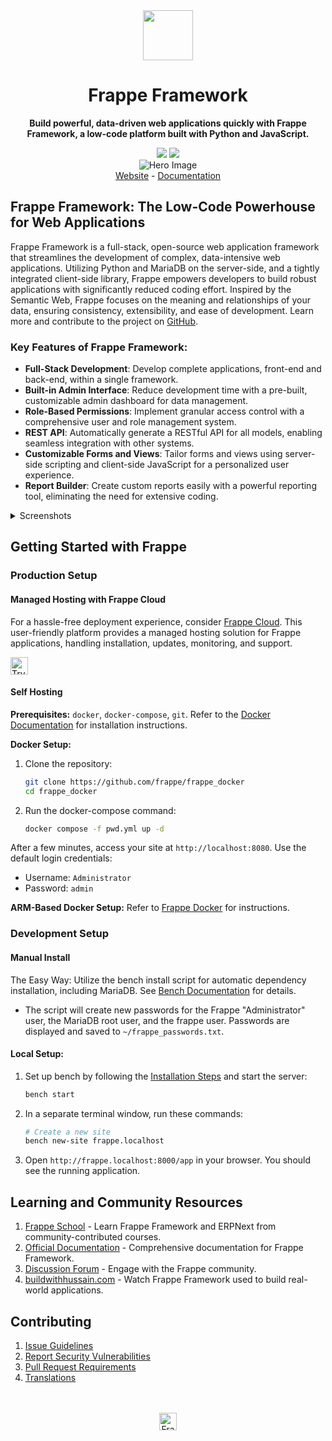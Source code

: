 <div align="center">
    <img src=".github/framework-logo-new.svg" width="80" height="80"/>
    <h1>Frappe Framework</h1>
    <p><b>Build powerful, data-driven web applications quickly with Frappe Framework, a low-code platform built with Python and JavaScript.</b></p>
</div>

<div align="center">
    <a target="_blank" href="LICENSE" title="License: MIT"><img src="https://img.shields.io/badge/License-MIT-success.svg"></a>
    <a href="https://codecov.io/gh/frappe/frappe"><img src="https://codecov.io/gh/frappe/frappe/branch/develop/graph/badge.svg?token=XoTa679hIj"/></a>
</div>
<div align="center">
    <img src=".github/hero-image.png" alt="Hero Image" />
</div>
<div align="center">
    <a href="https://frappe.io/framework">Website</a>
    -
    <a href="https://docs.frappe.io/framework">Documentation</a>
</div>

## Frappe Framework: The Low-Code Powerhouse for Web Applications

Frappe Framework is a full-stack, open-source web application framework that streamlines the development of complex, data-intensive web applications. Utilizing Python and MariaDB on the server-side, and a tightly integrated client-side library, Frappe empowers developers to build robust applications with significantly reduced coding effort.  Inspired by the Semantic Web, Frappe focuses on the meaning and relationships of your data, ensuring consistency, extensibility, and ease of development.  Learn more and contribute to the project on [GitHub](https://github.com/frappe/frappe).

### Key Features of Frappe Framework:

*   **Full-Stack Development**:  Develop complete applications, front-end and back-end, within a single framework.
*   **Built-in Admin Interface**:  Reduce development time with a pre-built, customizable admin dashboard for data management.
*   **Role-Based Permissions**: Implement granular access control with a comprehensive user and role management system.
*   **REST API**: Automatically generate a RESTful API for all models, enabling seamless integration with other systems.
*   **Customizable Forms and Views**:  Tailor forms and views using server-side scripting and client-side JavaScript for a personalized user experience.
*   **Report Builder**: Create custom reports easily with a powerful reporting tool, eliminating the need for extensive coding.

<details>
<summary>Screenshots</summary>

![List View](.github/fw-list-view.png)
![Form View](.github/fw-form-view.png)
![Role Permission Manager](.github/fw-rpm.png)
</details>

## Getting Started with Frappe

### Production Setup

#### Managed Hosting with Frappe Cloud

For a hassle-free deployment experience, consider [Frappe Cloud](https://frappecloud.com). This user-friendly platform provides a managed hosting solution for Frappe applications, handling installation, updates, monitoring, and support.

<div>
    <a href="https://frappecloud.com/" target="_blank">
        <picture>
            <source media="(prefers-color-scheme: dark)" srcset="https://frappe.io/files/try-on-fc-white.png">
            <img src="https://frappe.io/files/try-on-fc-black.png" alt="Try on Frappe Cloud" height="28" />
        </picture>
    </a>
</div>

#### Self Hosting

**Prerequisites:** `docker`, `docker-compose`, `git`. Refer to the [Docker Documentation](https://docs.docker.com) for installation instructions.

**Docker Setup:**

1.  Clone the repository:
    ```bash
    git clone https://github.com/frappe/frappe_docker
    cd frappe_docker
    ```
2.  Run the docker-compose command:
    ```bash
    docker compose -f pwd.yml up -d
    ```

After a few minutes, access your site at `http://localhost:8080`.  Use the default login credentials:

*   Username: `Administrator`
*   Password: `admin`

**ARM-Based Docker Setup:**  Refer to [Frappe Docker](https://github.com/frappe/frappe_docker?tab=readme-ov-file#to-run-on-arm64-architecture-follow-this-instructions) for instructions.

### Development Setup

#### Manual Install

The Easy Way: Utilize the bench install script for automatic dependency installation, including MariaDB. See [Bench Documentation](https://github.com/frappe/bench) for details.

*   The script will create new passwords for the Frappe "Administrator" user, the MariaDB root user, and the frappe user. Passwords are displayed and saved to `~/frappe_passwords.txt`.

#### Local Setup:

1.  Set up bench by following the [Installation Steps](https://docs.frappe.io/framework/user/en/installation) and start the server:
    ```bash
    bench start
    ```
2.  In a separate terminal window, run these commands:
    ```bash
    # Create a new site
    bench new-site frappe.localhost
    ```
3.  Open `http://frappe.localhost:8000/app` in your browser. You should see the running application.

## Learning and Community Resources

1.  [Frappe School](https://frappe.school) - Learn Frappe Framework and ERPNext from community-contributed courses.
2.  [Official Documentation](https://docs.frappe.io/framework) - Comprehensive documentation for Frappe Framework.
3.  [Discussion Forum](https://discuss.frappe.io/) - Engage with the Frappe community.
4.  [buildwithhussain.com](https://buildwithhussain.com) - Watch Frappe Framework used to build real-world applications.

## Contributing

1.  [Issue Guidelines](https://github.com/frappe/erpnext/wiki/Issue-Guidelines)
2.  [Report Security Vulnerabilities](https://frappe.io/security)
3.  [Pull Request Requirements](https://github.com/frappe/erpnext/wiki/Contribution-Guidelines)
4.  [Translations](https://crowdin.com/project/frappe)

<br>
<br>
<div align="center">
    <a href="https://frappe.io" target="_blank">
        <picture>
            <source media="(prefers-color-scheme: dark)" srcset="https://frappe.io/files/Frappe-white.png">
            <img src="https://frappe.io/files/Frappe-black.png" alt="Frappe Technologies" height="28"/>
        </picture>
    </a>
</div>